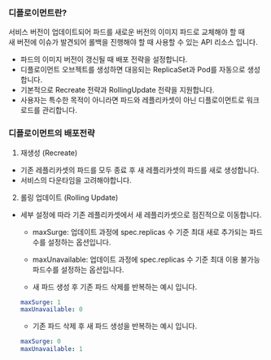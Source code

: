 ### 디플로이먼트란?
서비스 버전이 업데이트되어 파드를 새로운 버전의 이미지 파드로 교체해야 할 때  
새 버전에 이슈가 발견되어 롤백을 진행해야 할 때 사용할 수 있는 API 리소스 입니다.

- 파드의 이미지 버전이 갱신될 때 배포 전략을 설정합니다.
- 디플로이먼트 오브젝트를 생성하면 대응되는 ReplicaSet과 Pod를 자동으로 생성합니다.
- 기본적으로 Recreate 전략과 RollingUpdate 전략을 지원합니다.
- 사용자는 특수한 목적이 아니라면 파드와 레플리카셋이 아닌 디플로이먼트로 워크로드를 관리합니다.

### 디플로이먼트의 배포전략
1. 재생성 (Recreate)

- 기존 레플리카셋의 파드를 모두 종료 후 새 레플리카셋의 파드를 새로 생성합니다.
- 서비스의 다운타임을 고려해야합니다.

2. 롤링 업데이트 (Rolling Update)

- 세부 설정에 따라 기존 레플리카셋에서 새 레플리카셋으로 점진적으로 이동합니다.
    - maxSurge: 업데이트 과정에 spec.replicas 수 기준 최대 새로 추가되는 파드 수를 설정하는 옵션입니다.
    - maxUnavailable: 업데이트 과정에 spec.replicas 수 기준 최대 이용 불가능 파드수를 설정하는 옵션입니다.

    - 새 파드 생성 후 기존 파드 삭제를 반복하는 예시 입니다.
    ```yaml
    maxSurge: 1
    maxUnavailable: 0
    ```
    - 기존 파드 삭제 후 새 파드 생성을 반복하는 예시 입니다.
    ```yaml
    maxSurge: 0
    maxUnavailable: 1
    ```